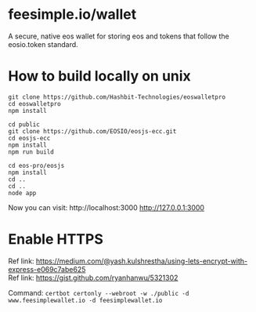 # feesimple.io/wallet

A secure, native eos wallet for storing eos and tokens that follow the eosio.token standard.

# How to build locally on unix

```
git clone https://github.com/Hashbit-Technologies/eoswalletpro
cd eoswalletpro
npm install

cd public
git clone https://github.com/EOSIO/eosjs-ecc.git
cd eosjs-ecc
npm install
npm run build

cd eos-pro/eosjs
npm install
cd ..
cd ..
node app
```

Now you can visit: 
http://localhost:3000
http://127.0.0.1:3000

# Enable HTTPS

Ref link: https://medium.com/@yash.kulshrestha/using-lets-encrypt-with-express-e069c7abe625  
Ref link: https://gist.github.com/ryanhanwu/5321302

Command: `certbot certonly --webroot -w ./public -d www.feesimplewallet.io -d feesimplewallet.io`
